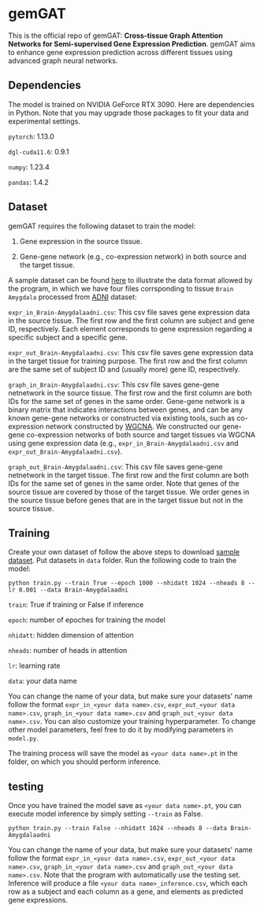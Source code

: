 # gemGAT
This is the official repo of gemGAT: **Cross-tissue Graph Attention Networks for Semi-supervised Gene Expression Prediction**. gemGAT aims to enhance gene expression prediction across different tissues using advanced graph neural networks.

## Dependencies

The model is trained on NVIDIA GeForce RTX 3090. Here are dependencies in Python. Note that you may upgrade those packages to fit your data and experimental settings.

`pytorch`: 1.13.0

`dgl-cuda11.6`: 0.9.1

`numpy`: 1.23.4

`pandas`: 1.4.2

## Dataset
gemGAT requires the following dataset to train the model:

1. Gene expression in the source tissue.

2. Gene-gene network (e.g., co-expression network) in both source and the target tissue.

A sample dataset can be found [here](https://drive.google.com/drive/folders/1z_qdChCJM3GdjBTQfQWKjuK7oyF3oXir?usp=drive_link) to illustrate the data format allowed by the program, in which we have four files corrsponding to tissue `Brain Amygdala` processed from [ADNI](https://adni.loni.usc.edu/) dataset:

`expr_in_Brain-Amygdalaadni.csv`: This csv file saves gene expression data in the source tissue. The first row and the first column are subject and gene ID, respectively. Each element corresponds to gene expression regarding a specific subject and a specific gene.

`expr_out_Brain-Amygdalaadni.csv`: This csv file saves gene expression data in the target tissue for training purpose. The first row and the first column are the same set of subject ID and (usually more) gene ID, respectively.

`graph_in_Brain-Amygdalaadni.csv`: This csv file saves gene-gene netnetwork in the source tissue. The first row and the first column are both IDs for the same set of genes in the same order. Gene-gene network is a binary matrix that indicates interactions between genes, and can be any known gene-gene networks or constructed via existing tools, such as co-expression network constructed by [WGCNA](https://bmcbioinformatics.biomedcentral.com/articles/10.1186/1471-2105-9-559). We constructed our gene-gene co-expression networks of both source and target tissues via WGCNA using gene expression data (e.g., `expr_in_Brain-Amygdalaadni.csv` and `expr_out_Brain-Amygdalaadni.csv`).

`graph_out_Brain-Amygdalaadni.csv`: This csv file saves gene-gene netnetwork in the target tissue. The first row and the first column are both IDs for the same set of genes in the same order. Note that genes of the source tissue are covered by those of the target tissue. We order genes in the source tissue before genes that are in the target tissue but not in the source tissue.

## Training

Create your own dataset of follow the above steps to download [sample dataset](https://drive.google.com/drive/folders/1z_qdChCJM3GdjBTQfQWKjuK7oyF3oXir?usp=drive_link). Put datasets in `data` folder. Run the following code to train the model:

`python train.py --train True --epoch 1000 --nhidatt 1024 --nheads 8 --lr 0.001 --data Brain-Amygdalaadni`

`train`: True if training or False if inference

`epoch`: number of epoches for training the model

`nhidatt`: hidden dimension of attention

`nheads`: number of heads in attention

`lr`: learning rate

`data`: your data name

You can change the name of your data, but make sure your datasets' name follow the format `expr_in_<your data name>.csv`, `expr_out_<your data name>.csv`, `graph_in_<your data name>.csv` and `graph_out_<your data name>.csv`. You can also customize your training hyperparameter. To change other model parameters, feel free to do it by modifying parameters in `model.py`. 

The training process will save the model as `<your data name>.pt` in the folder, on which you should perform inference.

## testing

Once you have trained the model save as `<your data name>.pt`, you can execute model inference by simply setting `--train` as False.

`python train.py --train False --nhidatt 1024 --nheads 8 --data Brain-Amygdalaadni`

You can change the name of your data, but make sure your datasets' name follow the format `expr_in_<your data name>.csv`, `expr_out_<your data name>.csv`, `graph_in_<your data name>.csv` and `graph_out_<your data name>.csv`. Note that the program with automatically use the testing set. Inference will produce a file `<your data name>_inference.csv`, which each row as a subject and each column as a gene, and elements as predicted gene expressions.
